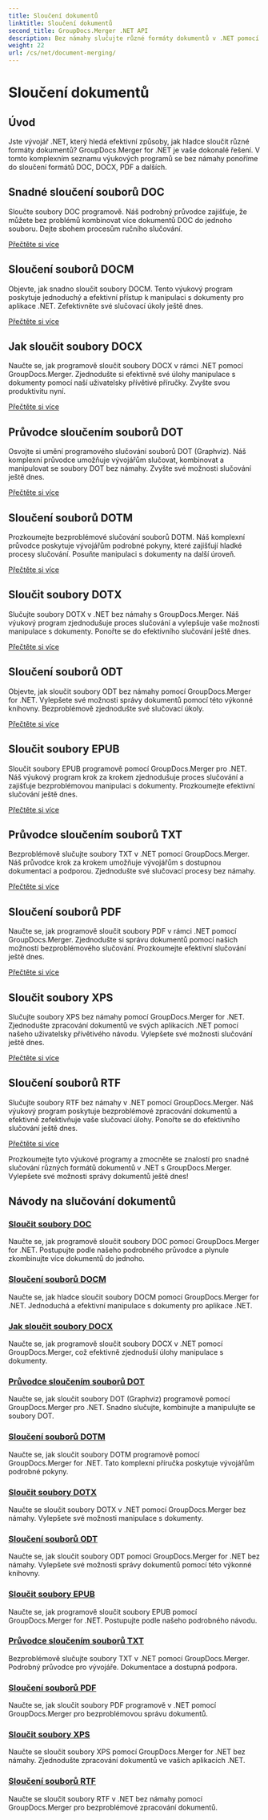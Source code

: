 ```yaml
---
title: Sloučení dokumentů
linktitle: Sloučení dokumentů
second_title: GroupDocs.Merger .NET API
description: Bez námahy slučujte různé formáty dokumentů v .NET pomocí GroupDocs.Merger. Bezproblémově kombinujte DOC, DOCX, PDF a další. Vylepšete svou správu dokumentů ještě dnes!
weight: 22
url: /cs/net/document-merging/
---
```


# Sloučení dokumentů

## Úvod

Jste vývojář .NET, který hledá efektivní způsoby, jak hladce sloučit různé formáty dokumentů? GroupDocs.Merger for .NET je vaše dokonalé řešení. V tomto komplexním seznamu výukových programů se bez námahy ponoříme do sloučení formátů DOC, DOCX, PDF a dalších.

## Snadné sloučení souborů DOC

Sloučte soubory DOC programově. Náš podrobný průvodce zajišťuje, že můžete bez problémů kombinovat více dokumentů DOC do jednoho souboru. Dejte sbohem procesům ručního slučování.

[Přečtěte si více](./merge-doc-files/)

## Sloučení souborů DOCM

Objevte, jak snadno sloučit soubory DOCM. Tento výukový program poskytuje jednoduchý a efektivní přístup k manipulaci s dokumenty pro aplikace .NET. Zefektivněte své slučovací úkoly ještě dnes.

[Přečtěte si více](./merging-docm-files/)

## Jak sloučit soubory DOCX

Naučte se, jak programově sloučit soubory DOCX v rámci .NET pomocí GroupDocs.Merger. Zjednodušte si efektivně své úlohy manipulace s dokumenty pomocí naší uživatelsky přívětivé příručky. Zvyšte svou produktivitu nyní.

[Přečtěte si více](./how-to-merge-docx-files/)

## Průvodce sloučením souborů DOT

Osvojte si umění programového slučování souborů DOT (Graphviz). Náš komplexní průvodce umožňuje vývojářům slučovat, kombinovat a manipulovat se soubory DOT bez námahy. Zvyšte své možnosti slučování ještě dnes.

[Přečtěte si více](./guide-merging-dot-files/)

## Sloučení souborů DOTM

Prozkoumejte bezproblémové slučování souborů DOTM. Náš komplexní průvodce poskytuje vývojářům podrobné pokyny, které zajišťují hladké procesy slučování. Posuňte manipulaci s dokumenty na další úroveň.

[Přečtěte si více](./merging-dotm-files/)

## Sloučit soubory DOTX

Slučujte soubory DOTX v .NET bez námahy s GroupDocs.Merger. Náš výukový program zjednodušuje proces slučování a vylepšuje vaše možnosti manipulace s dokumenty. Ponořte se do efektivního slučování ještě dnes.

[Přečtěte si více](./merge-dotx-files/)

## Sloučení souborů ODT

Objevte, jak sloučit soubory ODT bez námahy pomocí GroupDocs.Merger for .NET. Vylepšete své možnosti správy dokumentů pomocí této výkonné knihovny. Bezproblémově zjednodušte své slučovací úkoly.

[Přečtěte si více](./merging-odt-files/)

## Sloučit soubory EPUB

Sloučit soubory EPUB programově pomocí GroupDocs.Merger pro .NET. Náš výukový program krok za krokem zjednodušuje proces slučování a zajišťuje bezproblémovou manipulaci s dokumenty. Prozkoumejte efektivní slučování ještě dnes.

[Přečtěte si více](./merge-epub-files/)

## Průvodce sloučením souborů TXT

Bezproblémově slučujte soubory TXT v .NET pomocí GroupDocs.Merger. Náš průvodce krok za krokem umožňuje vývojářům s dostupnou dokumentací a podporou. Zjednodušte své slučovací procesy bez námahy.

[Přečtěte si více](./guide-merging-txt-files/)

## Sloučení souborů PDF

Naučte se, jak programově sloučit soubory PDF v rámci .NET pomocí GroupDocs.Merger. Zjednodušte si správu dokumentů pomocí našich možností bezproblémového slučování. Prozkoumejte efektivní slučování ještě dnes.

[Přečtěte si více](./merging-pdf-files/)

## Sloučit soubory XPS

Slučujte soubory XPS bez námahy pomocí GroupDocs.Merger for .NET. Zjednodušte zpracování dokumentů ve svých aplikacích .NET pomocí našeho uživatelsky přívětivého návodu. Vylepšete své možnosti slučování ještě dnes.

[Přečtěte si více](./merge-xps-files/)

## Sloučení souborů RTF

Slučujte soubory RTF bez námahy v .NET pomocí GroupDocs.Merger. Náš výukový program poskytuje bezproblémové zpracování dokumentů a efektivně zefektivňuje vaše slučovací úlohy. Ponořte se do efektivního slučování ještě dnes.

[Přečtěte si více](./merging-rtf-files/)

Prozkoumejte tyto výukové programy a zmocněte se znalostí pro snadné slučování různých formátů dokumentů v .NET s GroupDocs.Merger. Vylepšete své možnosti správy dokumentů ještě dnes!
## Návody na slučování dokumentů
### [Sloučit soubory DOC](./merge-doc-files/)
Naučte se, jak programově sloučit soubory DOC pomocí GroupDocs.Merger for .NET. Postupujte podle našeho podrobného průvodce a plynule zkombinujte více dokumentů do jednoho.
### [Sloučení souborů DOCM](./merging-docm-files/)
Naučte se, jak hladce sloučit soubory DOCM pomocí GroupDocs.Merger for .NET. Jednoduchá a efektivní manipulace s dokumenty pro aplikace .NET.
### [Jak sloučit soubory DOCX](./how-to-merge-docx-files/)
Naučte se, jak programově sloučit soubory DOCX v .NET pomocí GroupDocs.Merger, což efektivně zjednoduší úlohy manipulace s dokumenty.
### [Průvodce sloučením souborů DOT](./guide-merging-dot-files/)
Naučte se, jak sloučit soubory DOT (Graphviz) programově pomocí GroupDocs.Merger pro .NET. Snadno slučujte, kombinujte a manipulujte se soubory DOT.
### [Sloučení souborů DOTM](./merging-dotm-files/)
Naučte se, jak sloučit soubory DOTM programově pomocí GroupDocs.Merger for .NET. Tato komplexní příručka poskytuje vývojářům podrobné pokyny.
### [Sloučit soubory DOTX](./merge-dotx-files/)
Naučte se sloučit soubory DOTX v .NET pomocí GroupDocs.Merger bez námahy. Vylepšete své možnosti manipulace s dokumenty.
### [Sloučení souborů ODT](./merging-odt-files/)
Naučte se, jak sloučit soubory ODT pomocí GroupDocs.Merger for .NET bez námahy. Vylepšete své možnosti správy dokumentů pomocí této výkonné knihovny.
### [Sloučit soubory EPUB](./merge-epub-files/)
Naučte se, jak programově sloučit soubory EPUB pomocí GroupDocs.Merger for .NET. Postupujte podle našeho podrobného návodu.
### [Průvodce sloučením souborů TXT](./guide-merging-txt-files/)
Bezproblémově slučujte soubory TXT v .NET pomocí GroupDocs.Merger. Podrobný průvodce pro vývojáře. Dokumentace a dostupná podpora.
### [Sloučení souborů PDF](./merging-pdf-files/)
Naučte se, jak sloučit soubory PDF programově v .NET pomocí GroupDocs.Merger pro bezproblémovou správu dokumentů.
### [Sloučit soubory XPS](./merge-xps-files/)
Naučte se sloučit soubory XPS pomocí GroupDocs.Merger for .NET bez námahy. Zjednodušte zpracování dokumentů ve vašich aplikacích .NET.
### [Sloučení souborů RTF](./merging-rtf-files/)
Naučte se sloučit soubory RTF v .NET bez námahy pomocí GroupDocs.Merger pro bezproblémové zpracování dokumentů.